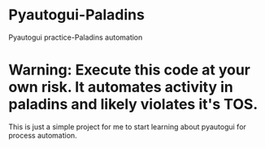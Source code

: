 # Pyautogui-Paladins
Pyautogui practice-Paladins automation
# Warning: Execute this code at your own risk. It automates activity in paladins and likely violates it's TOS.
This is just a simple project for me to start learning about pyautogui for process automation.
